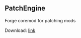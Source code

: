 PatchEngine
---

Forge coremod for patching mods

Download: [link](http://www.mediafire.com/?u8o8ekm6z5zgmao)
